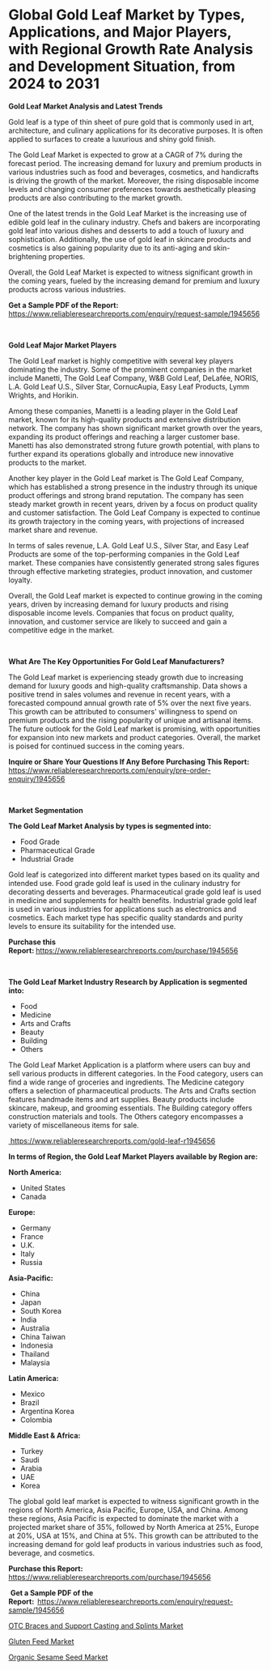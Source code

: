 <p><h1>Global Gold Leaf Market by Types, Applications, and Major Players, with Regional Growth Rate Analysis and Development Situation, from 2024 to 2031</h1></p><p><strong>Gold Leaf Market Analysis and Latest Trends</strong></p>
<p><p>Gold leaf is a type of thin sheet of pure gold that is commonly used in art, architecture, and culinary applications for its decorative purposes. It is often applied to surfaces to create a luxurious and shiny gold finish.</p><p>The Gold Leaf Market is expected to grow at a CAGR of 7% during the forecast period. The increasing demand for luxury and premium products in various industries such as food and beverages, cosmetics, and handicrafts is driving the growth of the market. Moreover, the rising disposable income levels and changing consumer preferences towards aesthetically pleasing products are also contributing to the market growth.</p><p>One of the latest trends in the Gold Leaf Market is the increasing use of edible gold leaf in the culinary industry. Chefs and bakers are incorporating gold leaf into various dishes and desserts to add a touch of luxury and sophistication. Additionally, the use of gold leaf in skincare products and cosmetics is also gaining popularity due to its anti-aging and skin-brightening properties.</p><p>Overall, the Gold Leaf Market is expected to witness significant growth in the coming years, fueled by the increasing demand for premium and luxury products across various industries.</p></p>
<p><strong>Get a Sample PDF of the Report:&nbsp;</strong> <a href="https://www.reliableresearchreports.com/enquiry/request-sample/1945656">https://www.reliableresearchreports.com/enquiry/request-sample/1945656</a></p>
<p>&nbsp;</p>
<p><strong>Gold Leaf Major Market Players</strong></p>
<p><p>The Gold Leaf market is highly competitive with several key players dominating the industry. Some of the prominent companies in the market include Manetti, The Gold Leaf Company, W&B Gold Leaf, DeLafée, NORIS, L.A. Gold Leaf U.S., Silver Star, CornucAupia, Easy Leaf Products, Lymm Wrights, and Horikin.</p><p>Among these companies, Manetti is a leading player in the Gold Leaf market, known for its high-quality products and extensive distribution network. The company has shown significant market growth over the years, expanding its product offerings and reaching a larger customer base. Manetti has also demonstrated strong future growth potential, with plans to further expand its operations globally and introduce new innovative products to the market.</p><p>Another key player in the Gold Leaf market is The Gold Leaf Company, which has established a strong presence in the industry through its unique product offerings and strong brand reputation. The company has seen steady market growth in recent years, driven by a focus on product quality and customer satisfaction. The Gold Leaf Company is expected to continue its growth trajectory in the coming years, with projections of increased market share and revenue.</p><p>In terms of sales revenue, L.A. Gold Leaf U.S., Silver Star, and Easy Leaf Products are some of the top-performing companies in the Gold Leaf market. These companies have consistently generated strong sales figures through effective marketing strategies, product innovation, and customer loyalty.</p><p>Overall, the Gold Leaf market is expected to continue growing in the coming years, driven by increasing demand for luxury products and rising disposable income levels. Companies that focus on product quality, innovation, and customer service are likely to succeed and gain a competitive edge in the market.</p></p>
<p>&nbsp;</p>
<p><strong>What Are The Key Opportunities For Gold Leaf Manufacturers?</strong></p>
<p><p>The Gold Leaf market is experiencing steady growth due to increasing demand for luxury goods and high-quality craftsmanship. Data shows a positive trend in sales volumes and revenue in recent years, with a forecasted compound annual growth rate of 5% over the next five years. This growth can be attributed to consumers' willingness to spend on premium products and the rising popularity of unique and artisanal items. The future outlook for the Gold Leaf market is promising, with opportunities for expansion into new markets and product categories. Overall, the market is poised for continued success in the coming years.</p></p>
<p><strong>Inquire or Share Your Questions If Any Before Purchasing This Report:</strong> <a href="https://www.reliableresearchreports.com/enquiry/pre-order-enquiry/1945656">https://www.reliableresearchreports.com/enquiry/pre-order-enquiry/1945656</a></p>
<p>&nbsp;</p>
<p><strong>Market Segmentation</strong></p>
<p><strong>The Gold Leaf Market Analysis by types is segmented into:</strong></p>
<p><ul><li>Food Grade</li><li>Pharmaceutical Grade</li><li>Industrial Grade</li></ul></p>
<p><p>Gold leaf is categorized into different market types based on its quality and intended use. Food grade gold leaf is used in the culinary industry for decorating desserts and beverages. Pharmaceutical grade gold leaf is used in medicine and supplements for health benefits. Industrial grade gold leaf is used in various industries for applications such as electronics and cosmetics. Each market type has specific quality standards and purity levels to ensure its suitability for the intended use.</p></p>
<p><strong>Purchase this Report:&nbsp;</strong><a href="https://www.reliableresearchreports.com/purchase/1945656">https://www.reliableresearchreports.com/purchase/1945656</a></p>
<p>&nbsp;</p>
<p><strong>The Gold Leaf Market Industry Research by Application is segmented into:</strong></p>
<p><ul><li>Food</li><li>Medicine</li><li>Arts and Crafts</li><li>Beauty</li><li>Building</li><li>Others</li></ul></p>
<p><p>The Gold Leaf Market Application is a platform where users can buy and sell various products in different categories. In the Food category, users can find a wide range of groceries and ingredients. The Medicine category offers a selection of pharmaceutical products. The Arts and Crafts section features handmade items and art supplies. Beauty products include skincare, makeup, and grooming essentials. The Building category offers construction materials and tools. The Others category encompasses a variety of miscellaneous items for sale.</p></p>
<p><a href="https://www.reliableresearchreports.com/gold-leaf-r1945656">&nbsp;https://www.reliableresearchreports.com/gold-leaf-r1945656</a></p>
<p><strong>In terms of Region, the Gold Leaf Market Players available by Region are:</strong></p>
<p>
    <p> <strong> North America: </strong>
        <ul>
            <li>United States</li>
            <li>Canada</li>
        </ul>
        </p> 
    <p> <strong> Europe: </strong>
        <ul>
            <li>Germany</li>
            <li>France</li>
            <li>U.K.</li>
            <li>Italy</li>
            <li>Russia</li>
        </ul>
        </p> 
    <p> <strong> Asia-Pacific: </strong>
        <ul>
            <li>China</li>
            <li>Japan</li>
            <li>South Korea</li>
            <li>India</li>
            <li>Australia</li>
            <li>China Taiwan</li>
            <li>Indonesia</li>
            <li>Thailand</li>
            <li>Malaysia</li>
        </ul>
        </p> 
    <p> <strong> Latin America: </strong>
        <ul>
            <li>Mexico</li>
            <li>Brazil</li>
            <li>Argentina Korea</li>
            <li>Colombia</li>
        </ul>
        </p> 
    <p> <strong> Middle East & Africa: </strong>
        <ul>
            <li>Turkey</li>
            <li>Saudi</li>
            <li>Arabia</li>
            <li>UAE</li>
            <li>Korea</li>
        </ul>
    </p>
    </p>
<p><p>The global gold leaf market is expected to witness significant growth in the regions of North America, Asia Pacific, Europe, USA, and China. Among these regions, Asia Pacific is expected to dominate the market with a projected market share of 35%, followed by North America at 25%, Europe at 20%, USA at 15%, and China at 5%. This growth can be attributed to the increasing demand for gold leaf products in various industries such as food, beverage, and cosmetics.</p></p>
<p><strong>Purchase this Report: </strong><a href="https://www.reliableresearchreports.com/purchase/1945656">https://www.reliableresearchreports.com/purchase/1945656</a></p>
<p>&nbsp;<strong>Get a Sample PDF of the Report:&nbsp;&nbsp;</strong><a href="https://www.reliableresearchreports.com/enquiry/request-sample/1945656">https://www.reliableresearchreports.com/enquiry/request-sample/1945656</a></p>
<p><strong></strong></p>
<p><p><a href="https://github.com/saplakhanom821/Market-Research-Report-List-1/blob/main/otc-braces-and-support-casting-and-splints-market.md">OTC Braces and Support Casting and Splints Market</a></p><p><a href="https://medium.com/@henrykihn_12939/gluten-feed-market-size-share-trends-analysis-report-by-end-use-the-cow-the-9c1077dfd9cb">Gluten Feed Market</a></p><p><a href="https://medium.com/@sac-m/organic-sesame-seed-market-size-is-growing-at-cagr-of-4-5-0c72d03ba23c">Organic Sesame Seed Market</a></p></p>